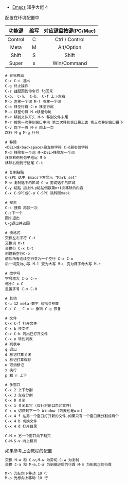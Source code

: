 - [Emacs](https://zhuanlan.zhihu.com/p/385214753) 知乎大佬 4

配置在环境配置中

|功能键|缩写|对应键盘按键(PC/Mac)|
|:----:|:----:|:----:|
|Control|C|Ctrl / Control|
|Meta|M|Alt/Option|
|Shift|S|Shift|
|Super|s|Win/Command|

```shell
# 光标移动
C-x C-c 退出
C-g 终止操作
C-z 挂起回到命令行 fg回来
C-p、 C-n、 C-b、 C-f 上下左右
M-b 左移一个词 M-f 右移一个词
C-a 移至行首 C-e 移至行尾
M-a 移至句首 M-e移至句尾 
M-< 移到文件开头 M-> 移到文件末尾
M-r 按第一次移到窗口中间 第二次移到窗口最上面 第三次移到窗口最下
C-v 向下一页 M-v 向上一页
跳行 M-g M-g 行号

# 移除
<DEL>或<backspace>删左侧字符 C-d删右侧字符
M-d 移除右一个词 M-<DEL>移除左一个词
移除右侧到句子结尾 M-k
移除右侧到行结尾 C-k 

# 复制粘贴
C-SPC 选中 Emacs下方显示 "Mark set"
M-w 复制选中的区域 C-w 剪切选中的区域
C-y 粘贴 加上M-y粘贴倒数第n+1次移除的内容
C-x C-SPC或C-u C-SPC 跳转回maek

# 搜索
C-s 搜索 再按一次 
C-s下一个 
回车退出 
C-g退出并返回

# 换格式
交换左右字符 C-t 
交换词 M-t 
交换行 C-x C-t
创建新空行C-o 
前后所有连续空行变为一个空行 C-x C-o
后一词变为小写 M-l 变为大写 M-u 变为首字母大写 M-c

# 改字号
字号放大 C-x C-= 
缩小C-x C--
重置字号 C-x C-0

# 其他
C-u 12 meta-数字 给指令参数
C-/ C-_ C-x u 撤销 C-g 恢复

# 文件
C-x C-f 打开文件
C-x b 换文件
C-x C-b 列出已打开文件 
C-x o 转到列表
# 列表中
q 退出
d 标记打算关闭
s 标记打算保存
u 取消标记
x 执行
p 和 n 上下

# 多窗口
C-x 2 上下分割
C-x 3 左右分割
C-x 0 关闭
C-x 1 关闭其它 (仅针对窗口而非文件)
C-x o 切换到下一个 Window (列表也是win)
C-x 4 f 在另一个窗口打开新的文件,如果只有一个窗口就分割成两个
C-x 4 b 切换文件
C-x 4 d 打开目录

C-M-v 另一个窗口向下翻页
C-M-S-v 向上翻页
```

如果参考上面教程的配置
```bash
交换 M-w 和 C-w,M-w 为剪切 C-w 为复制
交换 C-a 和 M-m,C-a 为到缩进后的行首 M-m 为到真正的行首

M-n 光标向下移动 10 行
M-p 光标向上移动 10 行
```